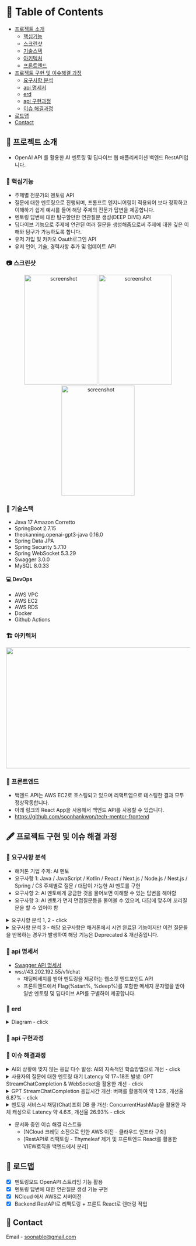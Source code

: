 <!-- Table of Contents -->
# :notebook_with_decorative_cover: Table of Contents
- [프로젝트 소개](#star2-프로젝트-소개)
  * [핵심기능](#dart-핵심기능)
  * [스크린샷](#camera-스크린샷)
  * [기술스택](#space_invader-기술스택)
  * [아키텍처](#building_construction-아키텍처)
  * [프론트엔드](#movie_camera-프론트엔드)
- [프로젝트 구현 및 이슈해결 과정](#fountain_pen-프로젝트-구현-및-이슈-해결-과정)
  * [요구사항 분석](#2nd_place_medal-요구사항-분석)
  * [api 명세서](#bookmark_tabs-api-명세서)
  * [erd](#book-erd)
  * [api 구현과정](#rocket-api-구현과정)
  * [이슈 해결과정](#checkered_flag-이슈-해결과정)
- [로드맵](#compass-로드맵)
- [Contact](#handshake-contact)

<!-- 프로젝트 소개 -->
## :star2: 프로젝트 소개
- OpenAI API 를 활용한 AI 멘토링 및 딥다이브 웹 애플리케이션 백엔드 RestAPI입니다.

<!-- 핵심기능 -->
### :dart: 핵심기능
- 주제별 전문가의 멘토링 API
- 질문에 대한 멘토링으로 진행되며, 프롬프트 엔지니어링이 적용되어 보다 정확하고 이해하기 쉽게 예시를 들어 해당 주제의 전문가 답변을 제공합니다.
- 멘토링 답변에 대한 탐구할만한 연관질문 생성(DEEP DIVE) API
- 딥다이브 기능으로 주제에 연관된 여러 질문을 생성해줌으로써 주제에 대한 깊은 이해와 탐구가 가능하도록 합니다.
- 유저 가입 및 카카오 Oauth로그인 API
- 유저 언어, 기술, 경력사항 추가 및 업데이트 API

<!-- 스크린샷 -->
### :camera: 스크린샷
<div align="center"> 
  <img src="https://github.com/soonhankwon/dev-space-x-backend/assets/113872320/0a7a7f3b-b7d0-4e62-a6e0-bef64cf2149e" width="200" height="300" alt="screenshot"/>
  <img src="https://github.com/soonhankwon/dev-space-x-backend/assets/113872320/114c4e79-fef2-4b56-82a2-23bcfa90c9dd" width="200" height="300" alt="screenshot"/>
  <img src="https://github.com/soonhankwon/dev-space-x-backend/assets/113872320/d8e3e9b6-5181-4843-a1b7-a26bfdd9d2b4" width="200" height="300" alt="screenshot"/>
</div>

<!-- 기술스택 -->
### :space_invader: 기술스택

- Java 17 Amazon Corretto
- SpringBoot 2.7.15
- theokanning.openai-gpt3-java 0.16.0
- Spring Data JPA
- Spring Security 5.7.10
- Spring WebSocket 5.3.29
- Swagger 3.0.0
- MySQL 8.0.33

#### :computer: DevOps
 
- AWS VPC
- AWS EC2
- AWS RDS
- Docker
- Github Actions

<!-- 아키텍처 -->
### :building_construction: 아키텍처
<div align="center"> 
<img src="https://github.com/soonhankwon/tech-interview-defense/assets/113872320/ab99c965-e925-4de5-bfcc-a8b5480bfe0d" width="540" height="330">
</div>

<!-- 프론트엔드 -->
### :movie_camera: 프론트엔드
- 백엔드 API는 AWS EC2로 호스팅되고 있으며 리액트앱으로 테스팅한 결과 모두 정상작동합니다.
- 아래 링크의 React App을 사용해서 백엔드 API를 사용할 수 있습니다.
- https://github.com/soonhankwon/tech-mentor-frontend

<!-- 프로젝트 구현 및 이슈 해결 과정 -->
## :fountain_pen: 프로젝트 구현 및 이슈 해결 과정

<!-- 요구사항 분석 -->
### :2nd_place_medal: 요구사항 분석
- 해커톤 기업 주제: AI 멘토
- 요구사항 1: Java / JavaScript / Kotlin / React / Next.js / Node.js / Nest.js / Spring / CS 주제별로 질문 / 대답이 가능한 AI 멘토를 구현
- 요구사항 2: AI 멘토에게 궁금한 것을 물어보면 이해할 수 있는 답변을 해야함
- 요구사항 3: AI 멘토가 먼저 면접질문등을 물어볼 수 있으며, 대답에 맞추어 꼬리질문을 할 수 있어야 함

<details>
<summary>요구사항 분석 1, 2 - click</summary>
<div markdown="1">

```plain
- 해당 사항은 주제별로 정확하면서, 디테일한 멘토링을 해줘야하는 요구사항으로 파악했습니다.
  - 첫번째, 주제별이라는 것에서 사용자가 주제를 선택하고 주제에 대한 멘토링룸을 만들면되겠다고 분석했습니다.
  - 두번째, 정확하면서, 이해할수있는 멘토링은 멘토링룸의 주제에 대한 전문가 ROLE을 AI에게 설정해주면 될것이라고 분석했습니다.
  
예를 들면 사용자가 자바주제의 멘토링룸에서 스트링에 대해서 설명해주세요.라는 질문인데 자바스크립트의 스트링에 대한 답변을 받는다면 안됩니다.
이부분은 자바 주제의 전문가 ROLE을 AI에게 프롬프트 엔지니어링 해줍니다.
또한, 개인적으로 최대한 적합한 예시가 있을 경우 답변이 이해하기 쉽다는 것을 경험했습니다.
따라서, 최대한 이해하기 좋은 예시를 들어 답변하도록 프롬프트 엔지니어링해주면 정확하면서 좋은 멘토링 기능을 제공할 수 있을것이라고 분석했습니다.
``` 
</div>
</details>

<details>
<summary>요구사항 분석 3 - 해당 요구사항은 해커톤에서 시연 완료된 기능이지만 이전 질문들을 반복하는 경우가 발생하여 해당 기능은 Deprecated & 개선중입니다.</summary>
<div markdown="1">

```plain
- 사용자는 단순히 AI 멘토에게 질문에 대한 답변을 원할수도 있고 인터뷰 질문을 받는 것을 원할 수도 있습니다.
- 인터뷰 질문을 받는 것을 원하지 않는 사용자도 분명히 있을 것이라고 생각해서 채팅방을 만들때 이것을 사용자가 옵션으로 선택하도록 했습니다.  
- 기술면접 디펜스 옵션을 만들어 실제 인터뷰 상황과 가깝게 AI 멘토가 먼저 질문을 하고 꼬리질문을 통해 사용자를 평가하는데 초점을 맞췄습니다.
- 부가적인 재미를 위해서 디펜스 게임의 요소를 넣으면 좋겠다고 분석했습니다.
``` 
</div>
</details>

<!-- API 명세서 -->
### :bookmark_tabs: api 명세서
- [Swagger API 명세서](http://43.202.192.55/swagger-ui/index.html#/)
- ws://43.202.192.55/v1/chat
  - 채팅메세지를 받아 멘토링을 제공하는 웹소켓 엔드포인트 API
  - 프론트엔드에서 Flag(%start%, %deep%)를 포함한 메세지 문자열을 받아 일반 멘토링 및 딥다이브 API를 구별하여 제공합니다.
<!-- ERD -->
### :book: erd

<details>
<summary>Diagram - click</summary>
<div markdown="1">
 
![tech-mentor-erd](https://github.com/soonhankwon/tech-mentor-backend/assets/113872320/c7537e0b-1777-4208-9b54-2bd3f65dfac0)
 
</div>
</details>

<!-- api 구현 과정 -->
### :rocket: api 구현과정

<!-- 이슈 해결 과정 -->
### :checkered_flag: 이슈 해결과정
<details>
<summary>AI의 상황에 맞지 않는 응답 다수 발생: AI의 지속적인 학습방법으로 개선 - click</summary>
<div markdown="1">

```plain
- AI가 채팅흐름에서 자신의 답변이 무엇이었는지 망각하는 경우가 40~50%의 높은 확률로 발생하였습니다.
- 어떻게하면 AI가 채팅흐름을 잘 기억하게 할 수 있을까?라는 고민을 했습니다.
- 프롬프트 엔지니어링 방법중 AI의 지속적인 학습에 관한 레퍼런스를 참조했습니다.

- AI의 이전 답변을 프롬프트에 추가시켜주는 방법을 적용했습니다.
  * ex) ${이전 AI답변} 에 대한 탐구할 수 있는 질문 목록을 추천해주세요.
- 해당 방법 적용으로 딥다이브 기능의 경우 현재까지 망각하는 케이스는 검출되지 않았습니다.
```
</div>
</details>

<details>
<summary>사용자의 질문에 대한 멘토링 대기 Latency 약 17~18초 발생: GPT StreamChatCompletion & WebSocket을 활용한 개선 - click</summary>
<div markdown="1">

```plain
- 멘토링 모드의 기존 GPT ChatCompletion 사용시 약 17~18초 정도의 Latency 를 보였습니다.
- 더 심각한 문제는 일반적인 HTTP통신 특성상 해당 시간동안 사용자는 아무것도 보지 못하고 대기하고 있다는 점입니다. 

- 해당 대기시간으로 사용자에게 지루함을 느끼게하고, 서비스를 이탈할 것이라는 문제점을 파악했습니다.

- 실제 ChatGPT처럼 실시간 스트림으로 서비스를 제공할수 있을까?라는 고민을 했습니다.
  * OpenAPI 레퍼런스를 살펴보니 ChatCompletion 이외에 StreamChatCompletion 서비스를 제공하고 있었습니다.
  * StreamChatCompletion 서비스란 기존에 "JAVA란 객체지향.."라는 응답을 "J", "AVA", "란 객체", "지향.", ".","null"의 chunk로 실시간으로 조각조각 응답해주는 서비스입니다.

- 실시간으로 수십 ~ 수백 ~ 수천개를 응답받는 특성상 웹소켓 프로토콜이 적합하다고 생각했습니다.
  * 연결을 한 번 맺어놓고 응답을 쭈~~욱 받아서 채팅방에 실시간으로 렌더링해준다!

- 아래는 웹소켓과 StreamChatCompletion을 구현한 코드입니다.
- 스트림 서비스 사용으로 사용자는 실시간으로 응답을 볼 수 있게 되었습니다. 전체적인 응답대기 시간은 약 1~2초 개선되었습니다.
```
```java
private void subscribeFlowable(WebSocketSession session, Chat chat, StringBuilder sb, Flowable<ChatCompletionChunk> responseFlowable) {
        StringBuilder chunkBuffer = new StringBuilder();
        ObjectMapper objectMapper = new ObjectMapper();
        // StreamChatCompletion OpenAPI 서비스를 subscribe하는 로직입닌다.
        responseFlowable.subscribe(
                chunk -> {
                    try {
                        String response = chunk.getChoices().get(0).getMessage().getContent();
                        // 해당 서비스의 마지막 응답에는 항상 null이 들어옵니다. 이것을 FinishFlag로 사용합니다.
                        if (!hasStreamFinishFlag(response)) {
                            chunkBuffer.append(response);
                            sb.append(response);
                            // 버퍼에 chunk를 저장해놓고 5개가 되면 소켓에 전송합니다. 
                            if (chunkBuffer.length() >= 5) {
                                session.sendMessage(new TextMessage(objectMapper.writeValueAsString(chunkBuffer.toString())));
                                chunkBuffer.setLength(0);
                            }
                            return;
                        }
                        if (hasBufferRemainingChunk(chunkBuffer)) {
                            session.sendMessage(new TextMessage(objectMapper.writeValueAsString(chunkBuffer.toString())));
                            chunkBuffer.setLength(0);
                        }
                        applicationEventPublisher.publishEvent(new MessageSendEvent(new ChatMessage(sb.toString(), chat, ChatSender.AI)));
                        session.sendMessage(new TextMessage(objectMapper.writeValueAsString(null)));
                        sb.setLength(0);

                        long end = System.currentTimeMillis();
                        log.info("streaming spend time={}", end - start);
                    } catch (Exception e) {
                        log.error("An error occurred while processing the flowable", e);
                    }
                },
                Throwable::printStackTrace
        );
    }
```
</div>
</details>

</div>
</details>

<details>
<summary>GPT StreamChatCompletion 응답시간 개선: 버퍼를 활용하여 약 1.2초, 개선율 6.87% - click</summary>
<div markdown="1">

```plain
- GPT StreamChatCompletion은 활용한 멘토링 기능은 서비스의 핵심 기능입니다.
- 어떻게 하면 조금더 응답시간을 개선시킬수 있을까?라는 고민을 하였습니다.

- 메모리와 하드디스크간에 속도차이 때문에 버퍼가 있는것처럼 여기에도 적용시킨다면 개선이되지 않을까?라는 생각이 들었습니다.
- 아래의 코드처럼 5개씩 버퍼에 모아서 웹소켓에 전달해주는 방식을 적용했습니다.
- 간단한 테스트 케이스들을 통해 Latency 감소 약1.2초, 개선율은 6.87%을 보였습니다.(기존 약18초 -> 약 16초 후반, 17초)
```
```java
private void subscribeFlowable(WebSocketSession session, Chat chat, StringBuilder sb, Flowable<ChatCompletionChunk> responseFlowable) {
        // 커스텀하게 만든 chunk(OpenAPI에서 응답받는 조각데이터) 버퍼입니다.
        StringBuilder chunkBuffer = new StringBuilder();
        ObjectMapper objectMapper = new ObjectMapper();
        // StreamChatCompletion OpenAPI 서비스를 subscribe하는 로직입닌다.
        responseFlowable.subscribe(
                chunk -> {
                    try {
                        String response = chunk.getChoices().get(0).getMessage().getContent();
                        // 해당 서비스의 마지막 응답에는 항상 null이 들어옵니다. 이것을 FinishFlag로 사용합니다.
                        if (!hasStreamFinishFlag(response)) {
                            // 버퍼에 chunk 데이터를 넣어줍니다.
                            chunkBuffer.append(response);
                            sb.append(response);
                            // 버퍼에 chunk를 저장해놓고 5개 이상이라면 소켓에 전송합니다. 
                            if (chunkBuffer.length() >= 5) {
                                session.sendMessage(new TextMessage(objectMapper.writeValueAsString(chunkBuffer.toString())));
                                // 버퍼를 비워줍니다.
                                chunkBuffer.setLength(0);
                            }
                            return;
                        }
                        // 응답이 끝났는데 버퍼에 chunk가 남아있다면 소켓에 전송합니다.
                        if (hasBufferRemainingChunk(chunkBuffer)) {
                            session.sendMessage(new TextMessage(objectMapper.writeValueAsString(chunkBuffer.toString())));
                            chunkBuffer.setLength(0);
                        }
                        applicationEventPublisher.publishEvent(new MessageSendEvent(new ChatMessage(sb.toString(), chat, ChatSender.AI)));
                        session.sendMessage(new TextMessage(objectMapper.writeValueAsString(null)));
                        sb.setLength(0);

                        long end = System.currentTimeMillis();
                        log.info("streaming spend time={}", end - start);
                    } catch (Exception e) {
                        log.error("An error occurred while processing the flowable", e);
                    }
                },
                Throwable::printStackTrace
        );
    }
```
</div>
</details>

<details>
<summary>멘토링 서비스시 채팅(Chat)조회 DB 콜 개선: ConcurrentHashMap을 활용한 자체 캐싱으로 Latency 약 4.6초, 개선율 26.93% - click</summary>
<div markdown="1">

```plain
- StreamCompletionHandler에서 채팅 메세지를 저장할 때 Chat객체를 조회하는 DB콜을 어떻게하면 줄일수 있지않을까?라는 생각이 들었습니다.  
- 프론트에서 백엔드 요청에 chatId + 메세지 종류 플래그 + 메세지를 전송하면 이것을 split으로 분리 그리고 Chat(사용자의 채팅방)을 chatId로 조회해서 ChatMessage DB에 메세지를 저장하는 로직이었습니다.

- 자체적으로 메모리에 웹소켓세션ID를 Key로하고 Value를 Chat으로 캐싱하여 사용하면 DB콜을 줄이고 성능을 개선시킬수 있을것이라고 예상했습니다.
  * ConcurrentHashMap을 사용하는 메모리 저장소 컴포넌트를 CacheStore라고 명하여 만들었습니다.
  * 해당부분은 Redis와 같은 In-memory DB로 대체할 수 있는 부분이지만, 싱글 인스턴스인 현재 애플리케이션 구조상 ConcurrentHashMap으로 충분하다고 생각했습니다.
- 아래는 Before와 After의 코드입니다.
- 테스트 결과 불필요한 DB콜을 줄일수 있었습니다. Latency 감소는 약 4.6초(기존 약 17초 -> 약 12.5초), 개선율은 26.93%을 보였습니다.
```
- Before
```java
@Override
public void handleTextMessage(WebSocketSession session, TextMessage message) throws Exception {
		if(payload.contains(DEEP_QUESTION_FLAG)) {
		  // 시그널1! split으로 코드가독성이 떨어지고 형변환 코드 또한 지속적으로 생김
    String[] payloadSegments = payload.split(DEEP_QUESTION_FLAG);
    Long chatId = Long.parseLong(payloadSegments[0]);
    String userMessage = payloadSegments[1];
		
		  // 시그널2! 지속해서 chat을 DB에서 조회하는데 불필요하지 않을까?
    Chat chat = chatRepository.findById(chatId)
           .orElseThrow(() -> new ApiException(CustomErrorCode.NOT_EXISTS_CHATROOM_IN_DB));
		  ChatMessage chatMessageDesc = chatMessageRepository.findTopByChatOrderByCreatedAtDesc(chat)
           .orElseThrow(() -> new ApiException(CustomErrorCode.NOT_EXISTS_LATEST_CHAT_MESSAGE));

    chatMessageRepository.save(new ChatMessage(userMessage.substring(3), chat, ChatSender.USER));
    Flowable<ChatCompletionChunk> responseFlowable = chatServiceV2.generateStreamResponse(chat, "[" + chatMessageDesc.getMessage() +"]" + "글에서" + userMessage);
		.........
		//비슷한 로직들 ...........
}
```
- After
```java
// 커스텀한 메모리 캐싱 스토어입니다.
@Component
public class ChatCacheStore {

    // Key: WebSocketSessionId, Value: Chat
    private final Map<String, Chat> webSocketSessionUserChatMap;

    public ChatCacheStore() {
        this.webSocketSessionUserChatMap = new ConcurrentHashMap<>();
    }

    public void cacheChatSessionIdAndChat(String chatSessionId, Chat chat) {
        this.webSocketSessionUserChatMap.put(chatSessionId, chat);
    }

    // key가 캐싱되어있다면 스토어에서 chat을 가져옵니다.
    public <T> Chat getChatByCacheKey(T key) {
        if(key instanceof String) {
            log.info("cache hit={}", key);
            return webSocketSessionUserChatMap.get(key);
        }
        throw new IllegalArgumentException("invalid key!!");
    }

    // key가 캐싱되어있다면 스토어에서 chat을 삭제합니다(리소스 정리).
    public <T> void removeCache(T key) {
        if(key instanceof String) {
            this.webSocketSessionUserChatMap.remove(key);
        }
        throw new IllegalArgumentException("invalid key!!");
    }
```
```java
    // 웹소켓 세션이 끝난다면 캐시스토어에서 리소스정리를 합니다.
    @Override
    public void afterConnectionClosed(WebSocketSession session, CloseStatus status) throws Exception {
        String chatSessionId = session.getId();
        Objects.requireNonNull(chatSessionId);
        cacheStore.removeCache(chatSessionId);
        session.close();
    }

    @Override
    public void handleTextMessage(WebSocketSession session, TextMessage message) {
        start = System.currentTimeMillis();
        String payload = message.getPayload();
        String chatSessionId = session.getId();
        // 프론트에서 웹소켓 시작 Flag를 받는다면 캐시스토어에 웹소켓세션ID와 Chat(payload의 정보로 객체 생성)을 저장합니다.
        if(hasStartFlag(payload)) {
            saveChatInMap(payload, chatSessionId);
            return;
        }
        StringBuilder sb = new StringBuilder();
        // 이후 캐시스토어에 웹소켓세션ID가 있다면 캐시히트되어 DB조회없이 chat을 사용합니다.
        Chat chat = cacheStore.getChatByCacheKey(chatSessionId);
        if (hasDeepFlag(payload)) {
            applicationEventPublisher.publishEvent(new MessageSendEvent(new ChatMessage(DEEP_DIVE, chat, ChatSender.USER)));
            Flowable<ChatCompletionChunk> responseFlowable =
                    openAiChatService.generateStreamResponse(chat, "[" + payload.replace(DEEP_QUESTION_FLAG, "").trim() + "]" + PromptGenerator.DEEP_DIVE);
            subscribeFlowable(session, chat, sb, responseFlowable);
        } else {
            applicationEventPublisher.publishEvent(new MessageSendEvent(new ChatMessage(payload, chat, ChatSender.USER)));
            Flowable<ChatCompletionChunk> responseFlowable = openAiChatService.generateStreamResponse(chat, payload);
            subscribeFlowable(session, chat, sb, responseFlowable);
        }
    }
```
</div>
</details>

- 문서화 중인 이슈 해결 리스트들
  - [NCloud 크레딧 소진으로 인한 AWS 이전 - 클라우드 인프라 구축]
  - [RestAPI로 리팩토링 - Thymeleaf 제거 및 프론트엔드 React를 활용한 VIEW로직을 백엔드에서 분리] 

<!-- 로드맵 -->
## :compass: 로드맵

* [x] 멘토링모드 OpenAPI 스트리밍 기능 활용
* [x] 멘토링 답변에 대한 연관질문 생성 기능 구현
* [x] NCloud 에서 AWS로 서버이전
* [x] Backend RestAPI로 리팩토링 + 프론트 React로 렌더링 작업

<!-- Contact -->
## :handshake: Contact

Email - soonable@gmail.com
